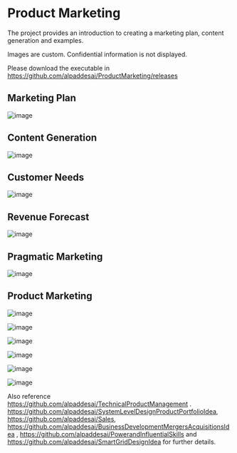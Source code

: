 # Product Marketing

The project provides an introduction to creating a marketing plan, content generation and examples.

Images are custom. Confidential information is not displayed.

Please download the executable in https://github.com/alpaddesai/ProductMarketing/releases

## Marketing Plan 
![image](MarketingPlan.png)

## Content Generation
![image](ContentGeneration.png)

## Customer Needs
![image](CustomerNeeds.png)

## Revenue Forecast
![image](RevenueForecast.png)

## Pragmatic Marketing 
![image](PragmaticMarketingCertificate.jpg)

## Product Marketing 
![image](image1.jpg)

![image](Image2.jpg)

![image](image3.jpg)

![image](image4.jpg)

![image](image5.jpg)

![image](Image_ter.png)

Also reference https://github.com/alpaddesai/TechnicalProductManagement . https://github.com/alpaddesai/SystemLevelDesignProductPortfolioIdea,  https://github.com/alpaddesai/Sales, https://github.com/alpaddesai/BusinessDevelopmentMergersAcquisitionsIdea , https://github.com/alpaddesai/PowerandInfluentialSkills and https://github.com/alpaddesai/SmartGridDesignIdea for further details.
